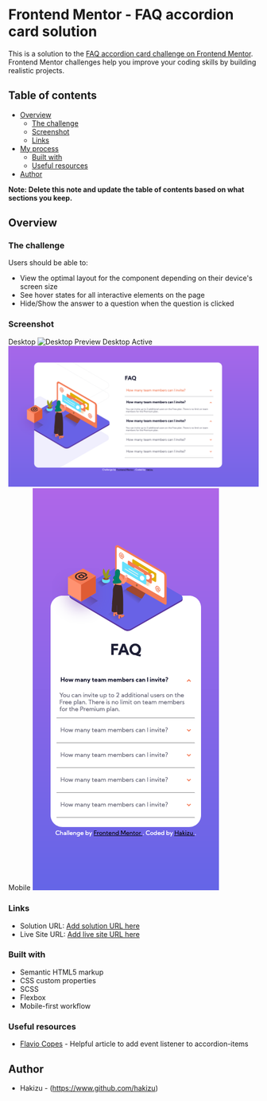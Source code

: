 # Frontend Mentor - FAQ accordion card solution

This is a solution to the [FAQ accordion card challenge on Frontend Mentor](https://www.frontendmentor.io/challenges/faq-accordion-card-XlyjD0Oam). Frontend Mentor challenges help you improve your coding skills by building realistic projects. 

## Table of contents

- [Overview](#overview)
  - [The challenge](#the-challenge)
  - [Screenshot](#screenshot)
  - [Links](#links)
- [My process](#my-process)
  - [Built with](#built-with)
  - [Useful resources](#useful-resources)
- [Author](#author)

**Note: Delete this note and update the table of contents based on what sections you keep.**

## Overview

### The challenge

Users should be able to:

- View the optimal layout for the component depending on their device's screen size
- See hover states for all interactive elements on the page
- Hide/Show the answer to a question when the question is clicked

### Screenshot
Desktop
![Desktop Preview](./screenshots/Desktop)
Desktop Active
![Desktop Active](./screenshots/Desktop-active&hover.png)
Mobile
![Mobile](./screenshots/Mobile.png)

### Links

- Solution URL: [Add solution URL here](https://github.com/Hakizu/FrontendChallenge)
- Live Site URL: [Add live site URL here](https://pedantic-panini-6aea52.netlify.app/)


### Built with

- Semantic HTML5 markup
- CSS custom properties
- SCSS
- Flexbox
- Mobile-first workflow


### Useful resources

- [Flavio Copes](https://flaviocopes.com/how-to-add-event-listener-multiple-elements-javascript/) - Helpful article to add event listener to accordion-items

## Author

- Hakizu - (https://www.github.com/hakizu)
